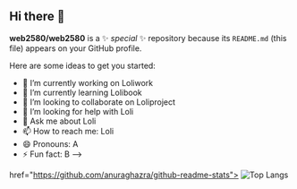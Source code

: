 ## Hi there 👋



**web2580/web2580** is a ✨ _special_ ✨ repository because its `README.md` (this file) appears on your GitHub profile.

Here are some ideas to get you started:

- 🔭 I’m currently working on Loliwork
- 🌱 I’m currently learning Lolibook
- 👯 I’m looking to collaborate on Loliproject 
- 🤔 I’m looking for help with Loli
- 💬 Ask me about Loli
- 📫 How to reach me: Loli
- 😄 Pronouns: A
- ⚡ Fun fact: B
-->

 href="https://github.com/anuraghazra/github-readme-stats">
        <img src="https://github-readme-stats.vercel.app/api/top-langs/?username=web2580" alt="Top Langs" />
